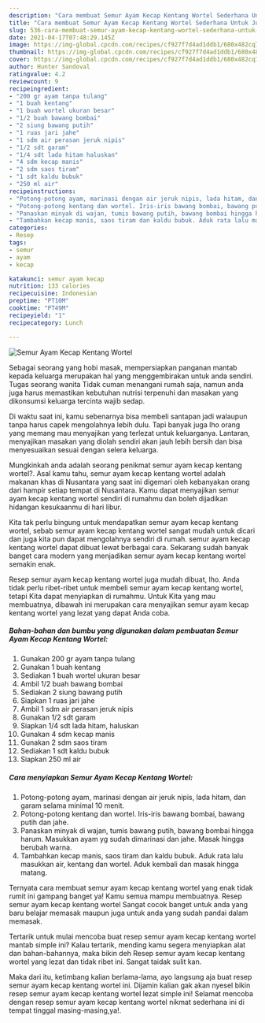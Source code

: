```yaml
---
description: "Cara membuat Semur Ayam Kecap Kentang Wortel Sederhana Untuk Jualan"
title: "Cara membuat Semur Ayam Kecap Kentang Wortel Sederhana Untuk Jualan"
slug: 536-cara-membuat-semur-ayam-kecap-kentang-wortel-sederhana-untuk-jualan
date: 2021-04-17T07:48:29.145Z
image: https://img-global.cpcdn.com/recipes/cf927f7d4ad1ddb1/680x482cq70/semur-ayam-kecap-kentang-wortel-foto-resep-utama.jpg
thumbnail: https://img-global.cpcdn.com/recipes/cf927f7d4ad1ddb1/680x482cq70/semur-ayam-kecap-kentang-wortel-foto-resep-utama.jpg
cover: https://img-global.cpcdn.com/recipes/cf927f7d4ad1ddb1/680x482cq70/semur-ayam-kecap-kentang-wortel-foto-resep-utama.jpg
author: Hunter Sandoval
ratingvalue: 4.2
reviewcount: 9
recipeingredient:
- "200 gr ayam tanpa tulang"
- "1 buah kentang"
- "1 buah wortel ukuran besar"
- "1/2 buah bawang bombai"
- "2 siung bawang putih"
- "1 ruas jari jahe"
- "1 sdm air perasan jeruk nipis"
- "1/2 sdt garam"
- "1/4 sdt lada hitam haluskan"
- "4 sdm kecap manis"
- "2 sdm saos tiram"
- "1 sdt kaldu bubuk"
- "250 ml air"
recipeinstructions:
- "Potong-potong ayam, marinasi dengan air jeruk nipis, lada hitam, dan garam selama minimal 10 menit."
- "Potong-potong kentang dan wortel. Iris-iris bawang bombai, bawang putih dan jahe."
- "Panaskan minyak di wajan, tumis bawang putih, bawang bombai hingga harum. Masukkan ayam yg sudah dimarinasi dan jahe. Masak hingga berubah warna."
- "Tambahkan kecap manis, saos tiram dan kaldu bubuk. Aduk rata lalu masukkan air, kentang dan wortel. Aduk kembali dan masak hingga matang."
categories:
- Resep
tags:
- semur
- ayam
- kecap

katakunci: semur ayam kecap 
nutrition: 133 calories
recipecuisine: Indonesian
preptime: "PT10M"
cooktime: "PT49M"
recipeyield: "1"
recipecategory: Lunch

---
```



![Semur Ayam Kecap Kentang Wortel](https://img-global.cpcdn.com/recipes/cf927f7d4ad1ddb1/680x482cq70/semur-ayam-kecap-kentang-wortel-foto-resep-utama.jpg)

Sebagai seorang yang hobi masak, mempersiapkan panganan mantab kepada keluarga merupakan hal yang menggembirakan untuk anda sendiri. Tugas seorang  wanita Tidak cuman menangani rumah saja, namun anda juga harus memastikan kebutuhan nutrisi terpenuhi dan masakan yang dikonsumsi keluarga tercinta wajib sedap.

Di waktu  saat ini, kamu sebenarnya bisa membeli santapan jadi walaupun tanpa harus capek mengolahnya lebih dulu. Tapi banyak juga lho orang yang memang mau menyajikan yang terlezat untuk keluarganya. Lantaran, menyajikan masakan yang diolah sendiri akan jauh lebih bersih dan bisa menyesuaikan sesuai dengan selera keluarga. 



Mungkinkah anda adalah seorang penikmat semur ayam kecap kentang wortel?. Asal kamu tahu, semur ayam kecap kentang wortel adalah makanan khas di Nusantara yang saat ini digemari oleh kebanyakan orang dari hampir setiap tempat di Nusantara. Kamu dapat menyajikan semur ayam kecap kentang wortel sendiri di rumahmu dan boleh dijadikan hidangan kesukaanmu di hari libur.

Kita tak perlu bingung untuk mendapatkan semur ayam kecap kentang wortel, sebab semur ayam kecap kentang wortel sangat mudah untuk dicari dan juga kita pun dapat mengolahnya sendiri di rumah. semur ayam kecap kentang wortel dapat dibuat lewat berbagai cara. Sekarang sudah banyak banget cara modern yang menjadikan semur ayam kecap kentang wortel semakin enak.

Resep semur ayam kecap kentang wortel juga mudah dibuat, lho. Anda tidak perlu ribet-ribet untuk membeli semur ayam kecap kentang wortel, tetapi Kita dapat menyiapkan di rumahmu. Untuk Kita yang mau membuatnya, dibawah ini merupakan cara menyajikan semur ayam kecap kentang wortel yang lezat yang dapat Anda coba.

<!--inarticleads1-->

##### Bahan-bahan dan bumbu yang digunakan dalam pembuatan Semur Ayam Kecap Kentang Wortel:

1. Gunakan 200 gr ayam tanpa tulang
1. Gunakan 1 buah kentang
1. Sediakan 1 buah wortel ukuran besar
1. Ambil 1/2 buah bawang bombai
1. Sediakan 2 siung bawang putih
1. Siapkan 1 ruas jari jahe
1. Ambil 1 sdm air perasan jeruk nipis
1. Gunakan 1/2 sdt garam
1. Siapkan 1/4 sdt lada hitam, haluskan
1. Gunakan 4 sdm kecap manis
1. Gunakan 2 sdm saos tiram
1. Sediakan 1 sdt kaldu bubuk
1. Siapkan 250 ml air




<!--inarticleads2-->

##### Cara menyiapkan Semur Ayam Kecap Kentang Wortel:

1. Potong-potong ayam, marinasi dengan air jeruk nipis, lada hitam, dan garam selama minimal 10 menit.
1. Potong-potong kentang dan wortel. Iris-iris bawang bombai, bawang putih dan jahe.
1. Panaskan minyak di wajan, tumis bawang putih, bawang bombai hingga harum. Masukkan ayam yg sudah dimarinasi dan jahe. Masak hingga berubah warna.
1. Tambahkan kecap manis, saos tiram dan kaldu bubuk. Aduk rata lalu masukkan air, kentang dan wortel. Aduk kembali dan masak hingga matang.




Ternyata cara membuat semur ayam kecap kentang wortel yang enak tidak rumit ini gampang banget ya! Kamu semua mampu membuatnya. Resep semur ayam kecap kentang wortel Sangat cocok banget untuk anda yang baru belajar memasak maupun juga untuk anda yang sudah pandai dalam memasak.

Tertarik untuk mulai mencoba buat resep semur ayam kecap kentang wortel mantab simple ini? Kalau tertarik, mending kamu segera menyiapkan alat dan bahan-bahannya, maka bikin deh Resep semur ayam kecap kentang wortel yang lezat dan tidak ribet ini. Sangat taidak sulit kan. 

Maka dari itu, ketimbang kalian berlama-lama, ayo langsung aja buat resep semur ayam kecap kentang wortel ini. Dijamin kalian gak akan nyesel bikin resep semur ayam kecap kentang wortel lezat simple ini! Selamat mencoba dengan resep semur ayam kecap kentang wortel nikmat sederhana ini di tempat tinggal masing-masing,ya!.

